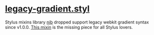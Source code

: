 # [legacy-gradient.styl](legacy-gradient.styl)

Stylus mixins library [nib](https://github.com/visionmedia/nib/releases) dropped support legacy webkit gradient syntax since v1.0.0. [This mixin](legacy-gradient.styl) is the missing piece for all Stylus lovers.
